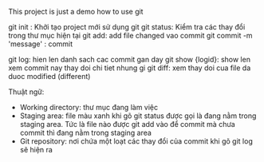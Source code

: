 This project is just a demo how to use git

git init : Khởi tạo project mới sử dụng git
git status: Kiểm tra các thay đổi trong thư mục hiện tại
git add: add file  changed vao commit
git commit -m 'message' : commit

git log: hien len danh sach cac commit gan day
git show {logid}: show len xem commit nay thay doi chi tiet nhung gi
git diff: xem thay doi cua file da duoc modified (different)

Thuật ngữ:
- Working directory: thư mục đang làm việc 
- Staging area: file màu xanh khi gõ git status được gọi là 
đang nằm trong staging area. Tức là file nào được git add vào
để commit mà chưa commit thì đang nằm trong staging area
- Git repository: nơi chứa một loạt các thay đổi của commit
khi gõ git log sẽ hiện ra